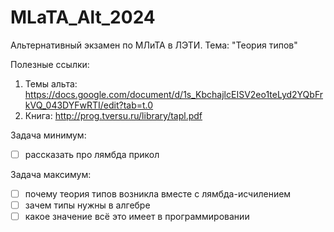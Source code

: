 # MLaTA_Alt_2024
Альтернативный экзамен по МЛиТА в ЛЭТИ. Тема: "Теория типов"

Полезные ссылки:
1. Темы альта: https://docs.google.com/document/d/1s_KbchajlcEISV2eo1teLyd2YQbFrkVQ_043DYFwRTI/edit?tab=t.0
2. Книга: http://prog.tversu.ru/library/tapl.pdf

Задача минимум:
 - [ ] рассказать про лямбда прикол

Задача максимум:
 - [ ] почему теория типов возникла вместе с лямбда-исчилением
 - [ ] зачем типы нужны в алгебре
 - [ ] какое значение всё это имеет в программировании
